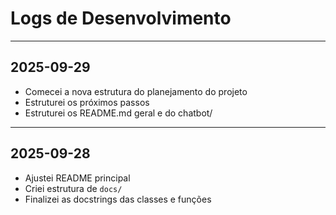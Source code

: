 # Logs de Desenvolvimento

---

## 2025-09-29
- Comecei a nova estrutura do planejamento do projeto
- Estruturei os próximos passos
- Estruturei os README.md geral e do chatbot/

---

## 2025-09-28
- Ajustei README principal
- Criei estrutura de `docs/`
- Finalizei as docstrings das classes e funções
